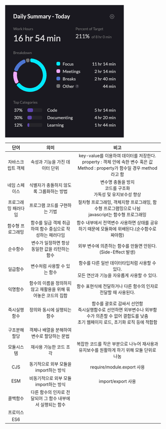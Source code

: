 <img src="/Tracking_Time/2_Feb/250219.png">

|     단어     |                 의미                  |                                                 비고                                                  |
|:----------:|:-----------------------------------:|:---------------------------------------------------------------------------------------------------:|
| 자바스크립트 객체  |          속성과 기능을 가진 데이터 단위          | key-value를 이용하여 데이터를 저장한다.<br/>property : 객체 안에 속한 변수 혹은 값<br/>Method : property가 함수일 경우 method라고 함 |
|  네임 스페이스   |       식별자가 충돌하지 않도록 그룹화하는 방법        |                              변수명 충돌을 방지<br/>코드를 구조화<br/>가독성 및 유지보수성 향상                              |
| 프로그래밍 패러다임 |          프로그램 코드를 구현하는 기법           |                   절차형 프로그래밍, 객체지향 프로그래밍, 함수형 프로그램밍으로 나뉨<br/>javascript는 함수형 프로그래밍                   |
| 함수형 프로그래밍  |  함수를 일급 객체 취급하여 함수 중심으로 작성하는 패러다임   |                        함수 내부에서 전역변수 사용하면 상태를 공유하기 때문에 모듈화에 위배된다.(순수함수로 짜야함)                         |
|    순수함수    |     변수가 일정하면 항상 동일한 값을 리턴하는 함수      |                              외부 변수에 의존하는 함수를 만들면 안된다.(Side-Effect 발생)                               |
|    일급함수    |          변수처럼 사용할 수 있는 함수           |                      함수를 다른 일반 데이터타입처럼 사용할 수 있다.<br/>모든 연산과 기능을 자유롭게 사용할 수 있다.                      |
|    익명함수    | 함수의 이름을 정의하지 않고 재활용을 위해 묶어놓은 코드의 집합 |                                함수 표현식에 전달하거나 다른 함수의 인자로 전달할 때 사용된다.                                 |
|   즉시실행함수   |           정의와 동시에 실행되는 함수           |     함수를 괄호로 감싸서 선언함<br/>즉시실행함수로 선언하면 외부변수나 외부함수가 의존할 수 없어 결합도를 낮춤<br/>초기 웹페이지 로드, 초기화 로직 등에 적합함     |
|   구조분해할당   |      객체나 배열을 분해하여 변수로 할당하는 문법       |                                                                                                     |
|   모듈시스템    |            재사용 가능한 코드 조각            |                         복잡한 코드를 작은 부분으로 나누어 재사용과 유지보수를 원활하게 하기 위해 모듈 단위로 나눔                         |
|    CJS     |      동기적으로 외부 모듈을 import하는 방식       |                                      require/module.export 사용                                       |
|    ESM     |      비동기적으로 외부 모듈 import하는 방식       |                                          import/export 사용                                           |
|    콜백함수    |  다른 함수의 인자로 전달되어 그 함수 내부에서 실행되는 함수  |                                                                                                     |
|    프로미스    |                                     |                                                                                                     |
|    ES6     |                                     |                                                                                                     |